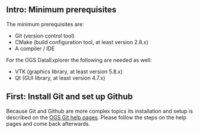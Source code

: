 ## <span class="step">Intro:</span> Minimum prerequisites ##

The minimum prerequisites are:

- Git (version control tool)
- CMake (build configuration tool, at least version 2.8.x)
- A compiler / IDE

For the OGS DataExplorer the following are needed as well:

- VTK (graphics library, at least version 5.8.x)
- Qt (GUI library, at least version 4.7.x)

## <span class="step">First:</span> Install Git and set up Github ##

Because Git and Github are more complex topics its installation and setup is
described on the [OGS Git help pages](http://ufz.github.com/help/set-up-git-redirect).
Please follow the steps on the help pages and come back afterwards.
